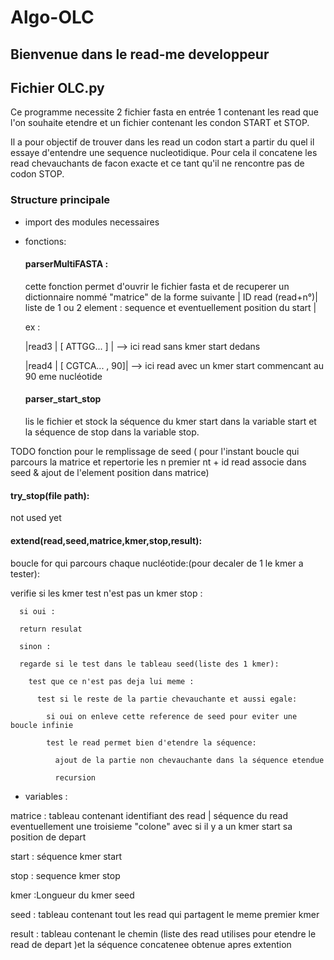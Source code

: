 # Algo-OLC
## Bienvenue dans le read-me developpeur 

## Fichier OLC.py 
Ce programme necessite 2 fichier fasta en entrée 1 contenant les read que l'on souhaite etendre et un fichier contenant les condon START et STOP. 

Il a pour objectif de trouver dans les read un codon start a partir du quel il essaye d'entendre une sequence nucleotidique. Pour cela il concatene les read chevauchants de facon exacte et ce tant qu'il ne rencontre pas de codon STOP. 

### Structure principale 
- import des modules necessaires 

- fonctions:
  #### parserMultiFASTA : 
  cette fonction permet d'ouvrir le fichier fasta et de recuperer un dictionnaire nommé "matrice" de la forme suivante 
   | ID read (read+n°)| liste de 1 ou 2 element : sequence et eventuellement position du start |
   
   ex :
   
   |read3 | [ ATTGG... ] |  --> ici read sans kmer start dedans
   
   
   |read4 | [ CGTCA... , 90]| --> ici read avec un kmer start commencant au 90 eme nucléotide
   

   #### parser_start_stop
   lis le fichier et stock la séquence du kmer start dans la variable start et la séquence de stop dans la variable stop. 


TODO fonction pour le remplissage de seed ( pour l'instant boucle qui parcours la matrice et repertorie les n premier nt + id read associe dans seed & ajout de l'element position dans matrice)

#### try_stop(file path):
not used yet

#### extend(read,seed,matrice,kmer,stop,result):
  boucle for qui parcours chaque nucléotide:(pour decaler de 1 le kmer a tester):
   
   verifie si les kmer test n'est pas un kmer stop : 
      
      si oui : 
      
      return resulat 
      
      sinon : 
      
      regarde si le test dans le tableau seed(liste des 1 kmer):
        
        test que ce n'est pas deja lui meme :
          
          test si le reste de la partie chevauchante et aussi egale: 
            
            si oui on enleve cette reference de seed pour eviter une boucle infinie 
            
            test le read permet bien d'etendre la séquence: 
              
              ajout de la partie non chevauchante dans la séquence etendue 
              
              recursion 
        
-  variables : 

matrice : tableau contenant  identifiant des read | séquence du read 
eventuellement une troisieme "colone" avec si il y a un kmer start sa position de depart 

start : séquence kmer start

stop : sequence kmer stop

kmer :Longueur du kmer seed

seed : tableau contenant tout les read qui partagent le meme premier kmer

result : tableau contenant le chemin (liste des read utilises pour etendre le read de depart )et la séquence concatenee obtenue apres extention


 

